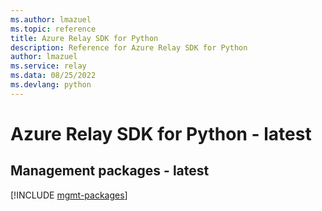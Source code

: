 ```yaml
---
ms.author: lmazuel
ms.topic: reference
title: Azure Relay SDK for Python
description: Reference for Azure Relay SDK for Python
author: lmazuel
ms.service: relay
ms.data: 08/25/2022
ms.devlang: python
---
```

# Azure Relay SDK for Python - latest

## Management packages - latest
[!INCLUDE [mgmt-packages](relay-mgmt-index.md)]